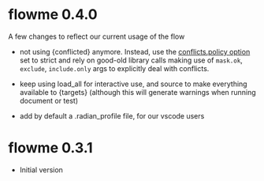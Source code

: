 # flowme 0.4.0

A few changes to reflect our current usage of the flow

* not using {conflicted} anymore. Instead, use the 
  [conflicts.policy option](https://blog.r-project.org/2019/03/19/managing-search-path-conflicts/)
  set to strict and rely on good-old library calls making use of `mask.ok`, `exclude`, 
  `include.only` args to explicitly deal with conflicts.

* keep using load_all for interactive use, and source to make everything available to 
  {targets} (although this will generate warnings when running document or test)

* add by default a .radian_profile file, for our vscode users

# flowme 0.3.1

* Initial version
